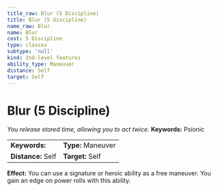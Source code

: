 ```yaml
---
title_raw: Blur (5 Discipline)
title: Blur (5 Discipline)
name_raw: Blur
name: Blur
cost: 5 Discipline
type: classes
subtype: 'null'
kind: 2nd-level features
ability_type: Maneuver
distance: Self
target: Self
---
```


# Blur (5 Discipline)

*You release stored time, allowing you to act twice.* **Keywords:** Psionic

|                    |                    |
| :----------------- | :----------------- |
| **Keywords:**      | **Type:** Maneuver |
| **Distance:** Self | **Target:** Self   |

**Effect:** You can use a signature or heroic ability as a free maneuver. You gain an edge on power rolls with this ability.

